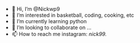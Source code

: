 - 👋 Hi, I’m @Nickwp9
- 👀 I’m interested in basketball, coding, cooking, etc
- 🌱 I’m currently learning python
- 💞️ I’m looking to collaborate on ...
- 📫 How to reach me instagram: __nick99_._

<!---
Nickwp9/Nickwp9 is a ✨ special ✨ repository because its `README.md` (this file) appears on your GitHub profile.
You can click the Preview link to take a look at your changes.
--->
